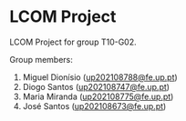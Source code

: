 # LCOM Project

LCOM Project for group T10-G02.

Group members:

1. Miguel Dionísio (up202108788@fe.up.pt)
2. Diogo Santos (up202108747@fe.up.pt)
3. Maria Miranda (up202108775@fe.up.pt)
4. José Santos (up202108673@fe.up.pt)
